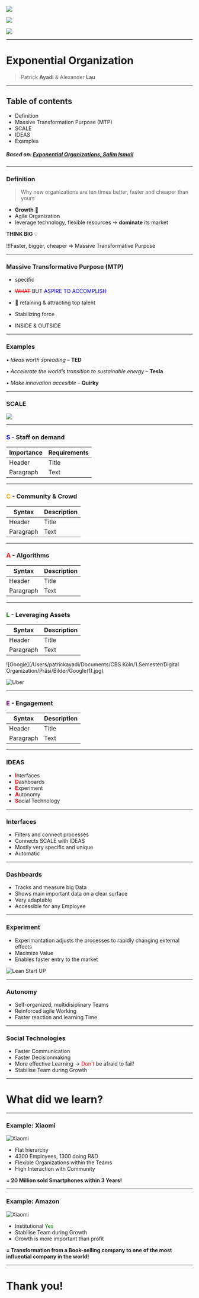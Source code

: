 ![](AirBnb.png) 

![](Uber.png) 

![](Netflix.png) 

---

# Exponential Organization
>Patrick **Ayadi** & Alexander **Lau**
---
## Table of contents
* Definition
* Massive Transformation Purpose (MTP)
* SCALE
* IDEAS
* Examples

##### Based on: [Exponential Organizations, Salim Ismail](https://www.amazon.de/Exponential-Organizations-Author-published-October/dp/B00Y4QA03S/ref=sr_1_4?crid=2US038FVFL645&dchild=1&keywords=exponential+organizations&qid=1634559116&sr=8-4)
---
### Definition
> Why new organizations are ten times better, faster and cheaper than yours
* **Growth** :rocket: 
* Agile Organization
* leverage technology, flexible resources
-> **dominate** its market

 **THINK BIG** :bulb: 

 !!!Faster, bigger, cheaper => Massive Transformative Purpose 



---
### Massive Transformative Purpose (MTP)
* specific

* <span style="color:red">~~WHAT~~</span> BUT <span style="color:blue">ASPIRE TO ACCOMPLISH</span>

* :magnet: retaining & attracting top talent 

* Stabilizing force

* INSIDE & OUTSIDE 

---
### Examples 
•	*Ideas worth spreading* – **TED**

•	*Accelerate the world’s transition to sustainable energy* – **Tesla**

•	*Make innovation accesible* – **Quirky**


---
### SCALE
![](SCALE.png) 




---
###  <span style="color:blue">S</span> - Staff on demand
| Importance | Requirements |
| ----------- | ----------- |
| Header | Title |
| Paragraph | Text |

---
### <span style="color:orange">C</span> - Community & Crowd
| Syntax | Description |
| ----------- | ----------- |
| Header | Title |
| Paragraph | Text |

---
### <span style="color:red">A</span> - Algorithms
| Syntax | Description |
| ----------- | ----------- |
| Header | Title |
| Paragraph | Text |

---
### <span style="color:green">L</span> - Leveraging Assets
| Syntax | Description |
| ----------- | ----------- |
| Header | Title |
| Paragraph | Text |

![Google](/Users/patrickayadi/Documents/CBS Köln/1.Semester/Digital Organization/Präsi/Bilder/Google(1).jpg) 

![Uber](Uber.png) 

---
### <span style="color:purple">E</span> - Engagement 
| Syntax | Description |
| ----------- | ----------- |
| Header | Title |
| Paragraph | Text |

---
### IDEAS
* <span style="color:red">**I**</span>nterfaces
* <span style="color:red">**D**</span>ashboards
* <span style="color:red">**E**</span>xperiment
* <span style="color:red">**A**</span>utonomy
* <span style="color:red">**S**</span>ocial Technology

---
### Interfaces
* Filters and connect processes
* Connects SCALE with IDEAS
* Mostly very specific and unique
* Automatic

---

### Dashboards
* Tracks and measure big Data
* Shows main important data on a clear surface
* Very adaptable
* Accessible for any Employee

---
### Experiment
* Experimantation adjusts the processes to rapidly changing external effects
* Maximize Value
* Enables faster entry to the market

![Lean Start UP](Startup.png) 

---

### Autonomy
* Self-organized, multidisiplinary Teams
* Reinforced agile Working
* Faster reaction and learning Time

---

### Social Technologies
* Faster Communication
* Faster Decisionmaking
* More effective Learning -> <span style="color:red">Don't</span>  be afraid to fail!
* Stabilise Team during Growth

---

# What did we learn?

---
### Example: Xiaomi

![Xiaomi](Xiaomi_logo_(2021-).svg.png) 
* Flat hierarchy
* 4300 Employees, 1300 doing R&D
* Flexible Organizations within the Teams
* High Interaction with Community 

**= 20 Million sold Smartphones within 3 Years!** 

---
### Example: Amazon
![Xiaomi](Amazonlogo.PNG) 

* Institutional <span style="color:green">Yes</span>  
* Stabilise Team during Growth
* Growth is more important than profit

**= Transformation from a Book-selling company to one of the most influential company in the world!** 

---
# Thank you!
